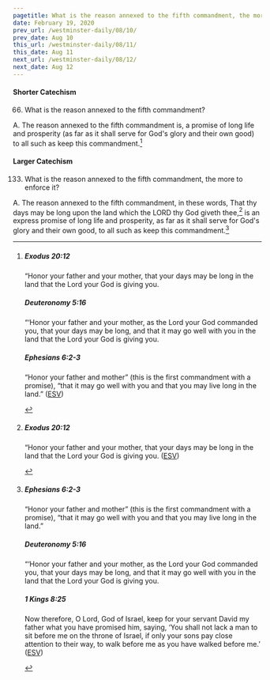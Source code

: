 ```yaml
---
pagetitle: What is the reason annexed to the fifth commandment, the more to enforce it?
date: February 19, 2020
prev_url: /westminster-daily/08/10/
prev_date: Aug 10
this_url: /westminster-daily/08/11/
this_date: Aug 11
next_url: /westminster-daily/08/12/
next_date: Aug 12
---
```


#### Shorter Catechism

66. What is the reason annexed to the fifth commandment?

A. The reason annexed to the fifth commandment is, a promise of long life and prosperity (as far as it shall serve for God's glory and their own good) to all such as keep this commandment.[^fnref:wsc1]


[^fnref:wsc1]: <div class="esv"><h5>Exodus 20:12</h5> <div class="esv-text"><p id="p02020012.01-1">&#8220;Honor your father and your mother, that your days may be long in the land that the <span class="small-caps">Lord</span> your God is giving you.</p> </div><h5>Deuteronomy 5:16</h5> <div class="esv-text"><p id="p05005016.01-2">&#8220;&#8216;Honor your father and your mother, as the <span class="small-caps">Lord</span> your God commanded you, that your days may be long, and that it may go well with you in the land that the <span class="small-caps">Lord</span> your God is giving you.</p> </div><h5>Ephesians 6:2-3</h5> <div class="esv-text"><p id="p49006002.01-3">&#8220;Honor your father and mother&#8221; (this is the first commandment with a promise), &#8220;that it may go well with you and that you may live long in the land.&#8221;  (<a href="http://www.esv.org" class="copyright">ESV</a>)</p> </div> </div>


#### Larger Catechism

133. What is the reason annexed to the fifth commandment, the more to enforce it?

A. The reason annexed to the fifth commandment, in these words, That thy days may be long upon the land which the LORD thy God giveth thee,[^fnref:wlc1] is an express promise of long life and prosperity, as far as it shall serve for God's glory and their own good, to all such as keep this commandment.[^fnref:wlc2]


[^fnref:wlc1]: <div class="esv"><h5>Exodus 20:12</h5> <div class="esv-text"><p id="p02020012.01-1">&#8220;Honor your father and your mother, that your days may be long in the land that the <span class="small-caps">Lord</span> your God is giving you.  (<a href="http://www.esv.org" class="copyright">ESV</a>)</p> </div> </div>

[^fnref:wlc2]: <div class="esv"><h5>Ephesians 6:2-3</h5> <div class="esv-text"><p id="p49006002.01-1">&#8220;Honor your father and mother&#8221; (this is the first commandment with a promise), &#8220;that it may go well with you and that you may live long in the land.&#8221;</p> </div><h5>Deuteronomy 5:16</h5> <div class="esv-text"><p id="p05005016.01-2">&#8220;&#8216;Honor your father and your mother, as the <span class="small-caps">Lord</span> your God commanded you, that your days may be long, and that it may go well with you in the land that the <span class="small-caps">Lord</span> your God is giving you.</p> </div><h5>1 Kings 8:25</h5> <div class="esv-text"><p id="p11008025.01-3">Now therefore, O <span class="small-caps">Lord</span>, God of Israel, keep for your servant David my father what you have promised him, saying, &#8216;You shall not lack a man to sit before me on the throne of Israel, if only your sons pay close attention to their way, to walk before me as you have walked before me.&#8217;  (<a href="http://www.esv.org" class="copyright">ESV</a>)</p> </div> </div>

